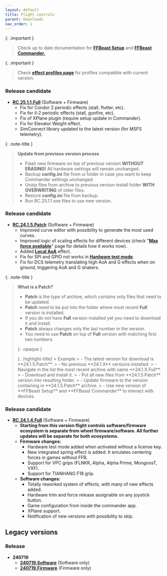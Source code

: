 ```yaml
---
layout: default
title: Flight controls
parent: Downloads
nav_order: 1
---
```




{: .important }
> Check up to date documentation for [**FFBeast Setup**](ffbeast_setup.html) and [**FFBeast Commander.**](ffbeast_commander.html)

{: .important }
> Check [**effect profiles page**](downloads_effect_profiles.html) for profiles compatible with current version.

### Release candidate
- [**RC.25.1.1.Full**](../../assets/firmware/ffbeast-flight-controls-RC.25.1.1.Full.zip) (Software + Firmware)
  - Fix for Condor 2 periodic effects (stall, flutter, etc).
  - Fix for il-2 periodic effects (stall, gunfire, etc).
  - Fix of XPlane plugin (require setup update in Commander).
  - Fix for Elevator Weight effect.
  - SimConnect library updated to the latest version (for MSFS telemetry).

{: .note-title }
> **Update from previous version process**
> - Flash new firmware on top of previous version **WITHOUT ERASING!** All hardware settings will remain unchanged.
> - Backup **config.ini** file from ui folder in case you want to keep Commander settings unchanged.
> - Unzip files from archive to previous version install folder **WITH OVERWRITING** of older files.
> - Restore **config.ini** file from backup.
> - Run RC.25.1.1 exe files to use new version. 

### Release candidate
- [**RC.24.1.5.Patch**](../../assets/firmware/ffbeast-flight-controls-RC.24.1.5.Patch.zip) (Software + Firmware)
   - Improved curve editor with possibility to generate the most used curves.
   - Improved logic of scaling effects for different devices (check "[**Max force available**](ffbeast_setup_effects.html#max-force-available-flight-controls-only)" page for details how it works now).
   - Added [**Local AoA**](ffbeast_commander_effects.html#local-aoa) effect.
   - Fix for SPI and GPIO not works in [**Hardware test mode**](ffbeast_setup_license.html#hardware-test-mode-flight-controls-only).
   - Fix for DCS telemetry translating high AoA and G effects when on ground, triggering AoA and G shakers.

{: .note-title }
> **What is a Patch?**
>
> - **Patch** is the type of archive, which contains only files that need to be updated.
> - **Patch** need to be put into the folder where most recent **Full** version is installed.
> - If you do not have **Full** version installed yet you need to download it and install.
> - **Patch** always changes only the last number in the version.
> - You need to use **Patch** on top of **Full** version with matching first two numbers.
>
> {: .opaque }
> <div markdown="block">
> {: .highlight-title}
> > Example
> > - The latest version for download is **24.1.5.Patch**. 
> > - No previous **24.1.X** versions installed.
> > - Navigate in the list the most recent archive with name **24.1.X.Full**.
> > - Download and install it.
> > - Put all new files from **24.1.5.Patch** version into resulting folder.
> > - Update firmware to the version containing in **24.1.5.Patch** archive.
> > - Use new version of **FFBeast Setup** and **FFBeast Commander** to interact with devices.
> </div>


### Release candidate
- [**RC.24.1.4.Full**](../../assets/firmware/ffbeast-flight-controls-RC.24.1.4.Full.zip) (Software + Firmware)
  - **Starting from this version flight controls software/firmware ecosystem is separate from wheel firmware/software. All further updates will be separate for both ecosystems.**
  - **Firmware changes:**
    - Hardware test mode added when activated without a license key.
    - New integrated spring effect is added. It emulates centering forces in games without FFB.
    - Support for VPC grips (FLNKR, Alpha, Alpha Prime, MongoosT, VXF).
    - Support for TIANHANG F18 grip.
  - **Software changes:**
    - Totally reworked system of effects, with many of new effects added. 
    - Hardware trim and force release assignable on any joystick button.
    - Game configuration from inside the commander app.
    - XPlane support.
    - Notification of new versions with possibility to skip.

## Legacy versions

### Release

- **240719**
    - [**240719.Software**](../../assets/firmware/ffbeast-software-240719.zip) (Software only)
    - [**240719.Firmware**](../../assets/firmware/ffbeast-firmware-240719.zip) (Firmware only)
    
 